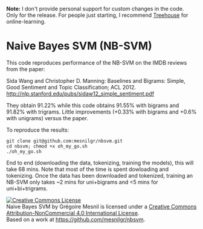 **Note:** I don't provide personal support for custom changes in the code. Only
for the release.  For people just starting, I recommend
[Treehouse](http://referrals.trhou.se/grgoiremesnil) for online-learning.

Naive Bayes SVM (NB-SVM)
========================

This code reproduces performance of the NB-SVM on the IMDB reviews from the
paper:

Sida Wang and Christopher D. Manning: Baselines and Bigrams: Simple, Good Sentiment and Topic Classification; ACL 2012.
http://nlp.stanford.edu/pubs/sidaw12_simple_sentiment.pdf

They obtain 91.22% while this code obtains 91.55% with bigrams and 91.82% with trigrams.
Little improvements (+0.33% with bigrams and +0.6% with unigrams) versus the paper.

To reproduce the results:

```
git clone git@github.com:mesnilgr/nbsvm.git
cd nbsvm; chmod +x oh_my_go.sh
./oh_my_go.sh
```

End to end (downloading the data, tokenizing, training the models), this will
take 68 mins. Note that most of the time is spent dowloading and tokenizing.
Once the data has been downloaded and tokenized, training an NB-SVM only takes
~2 mins for uni+bigrams and <5 mins for uni+bi+trigrams.

<a rel="license" href="http://creativecommons.org/licenses/by-nc/4.0/"><img alt="Creative Commons License" style="border-width:0" src="https://i.creativecommons.org/l/by-nc/4.0/88x31.png" /></a><br /><span xmlns:dct="http://purl.org/dc/terms/" property="dct:title">Naive Bayes SVM</span> by <span xmlns:cc="http://creativecommons.org/ns#" property="cc:attributionName">Grégoire Mesnil</span> is licensed under a <a rel="license" href="http://creativecommons.org/licenses/by-nc/4.0/">Creative Commons Attribution-NonCommercial 4.0 International License</a>.<br />Based on a work at <a xmlns:dct="http://purl.org/dc/terms/" href="https://github.com/mesnilgr/nbsvm" rel="dct:source">https://github.com/mesnilgr/nbsvm</a>.
